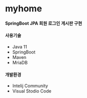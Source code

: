 # myhome
#### SpringBoot JPA 회원 로그인 게시판 구현
#### 사용기술
+ Java 11
+ SpringBoot
+ Maven 
+ MriaDB

#### 개발환경
+ Intelij Community
+ Visual Stodio Code

